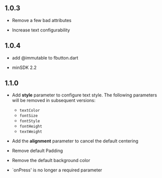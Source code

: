 ## 1.0.3

- Remove a few bad attributes

- Increase text configurability


## 1.0.4

- add @immutable to fbutton.dart

- minSDK 2.2

## 1.1.0

- Add  **style**  parameter to configure text style. The following parameters will be removed in subsequent versions:
    - `textColor`
    - `fontSize`
    - `fontStyle`
    - `fontHeight`
    - `textWeight`

- Add the  **alignment**  parameter to cancel the default centering

- Remove default Padding

- Remove the default background color

- `onPress' is no longer a required parameter

